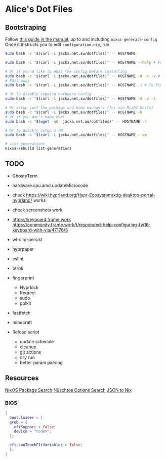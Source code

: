 # Alice's Dot Files

## Bootstraping

Follow [this guide in the manual](https://nixos.org/manual/nixos/stable/#sec-installation-manual), up to and including `nixos-generate-config`  
Once it instructs you to edit `configuration.nix`, run

```bash
sudo bash -c "$(curl -L jacka.net.au/dotfiles)" -- HOSTNAME

sudo bash -c "$(curl -L jacka.net.au/dotfiles)" -- HOSTNAME --help # For usage

# Or if you'd like to edit the config before installing
sudo bash -c "$(curl -L jacka.net.au/dotfiles)" -- HOSTNAME -d -c -v # To download, copy the hardware config, and update stateVersion
# Edit away
sudo bash -c "$(curl -L jacka.net.au/dotfiles)" -- HOSTNAME -i # To finish the install

# Or to disable copying hardware config
sudo bash -c "$(curl -L jacka.net.au/dotfiles)" -- HOSTNAME -d -v -i

# Or setup just the package and home managers (for non NixOS hosts)
sudo bash -c "$(curl -L jacka.net.au/dotfiles)" -- HOSTNAME -h
# Or if you don't habe curl
sudo bash -c "$(wget -qO- jacka.net.au/dotfiles)" -- HOSTNAME -h

# Or to quickly setup a VM
sudo bash -c "$(curl -L jacka.net.au/dotfiles)" -- HOSTNAME --vm

# List generations
nixos-rebuild list-generations
```

## TODO

- GhostyTerm
- hardware.cpu.amd.updateMicrocode
- check <https://wiki.hyprland.org/Hypr-Ecosystem/xdg-desktop-portal-hyprland/> works
- check screenshots work

- <https://keyboard.frame.work> <https://community.frame.work/t/responded-help-configuring-fw16-keyboard-with-via/47176/5>
- wl-clip-persist
- hyprpaper
- eslint
- btrbk

- fingerprint
  - Hyprlock
  - Regreet
  - sudo
  - polkit
- fastfetch
- minecraft

- Reload script
  - update schedule
  - cleanup
  - git actions
  - dry run
  - better param parsing

## Resources

[NixOS Package Search](https://search.nixos.org/packages?channel=unstable)
[Nüschtos Options Search](https://search.n%C3%BCschtos.de)
[JSON to Nix](https://json-to-nix.pages.dev/)

### BIOS

```nix
{
  boot.loader = {
  grub = {
    efiSupport = false;
    device = "nodev";
  };

  efi.canTouchEfiVariables = false;
  };
}
```
